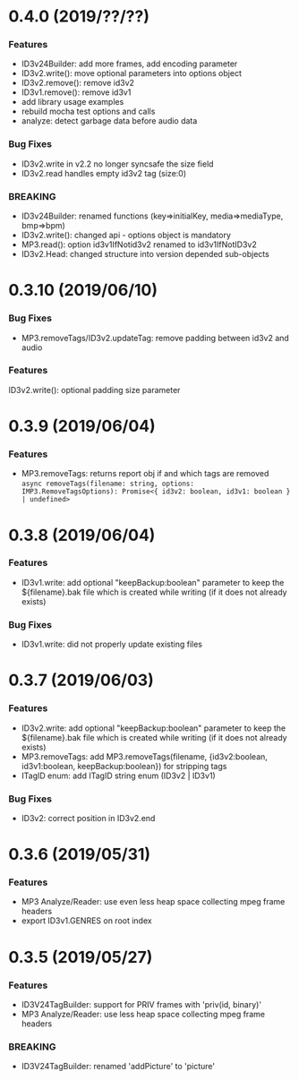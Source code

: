 <a name="0.4.0"></a>
# 0.4.0 (2019/??/??)
### Features
* ID3v24Builder: add more frames, add encoding parameter
* ID3v2.write(): move optional parameters into options object 
* ID3v2.remove(): remove id3v2
* ID3v1.remove(): remove id3v1
* add library usage examples
* rebuild mocha test options and calls
* analyze: detect garbage data before audio data
 
### Bug Fixes
* ID3v2.write in v2.2 no longer syncsafe the size field
* ID3v2.read handles empty id3v2 tag (size:0) 

### BREAKING
* ID3v24Builder: renamed functions (key=>initialKey, media=>mediaType, bmp=>bpm)
* ID3v2.write(): changed api - options object is mandatory
* MP3.read(): option id3v1IfNotid3v2 renamed to id3v1IfNotID3v2
* ID3v2.Head: changed structure into version depended sub-objects 

<a name="0.3.10"></a>
# 0.3.10 (2019/06/10)
### Bug Fixes
* MP3.removeTags/ID3v2.updateTag: remove padding between id3v2 and audio

### Features
ID3v2.write(): optional padding size parameter

<a name="0.3.9"></a>
# 0.3.9 (2019/06/04)
### Features
* MP3.removeTags: returns report obj if and which tags are removed
`async removeTags(filename: string, options: IMP3.RemoveTagsOptions): Promise<{ id3v2: boolean, id3v1: boolean } | undefined>`

<a name="0.3.8"></a>
# 0.3.8 (2019/06/04)
### Features
* ID3v1.write: add optional "keepBackup:boolean" parameter to keep the ${filename}.bak file which is created while writing (if it does not already exists)

### Bug Fixes
* ID3v1.write: did not properly update existing files

<a name="0.3.7"></a>
# 0.3.7 (2019/06/03)
### Features
* ID3v2.write: add optional "keepBackup:boolean" parameter to keep the ${filename}.bak file which is created while writing (if it does not already exists)
* MP3.removeTags: add MP3.removeTags(filename, {id3v2:boolean, id3v1:boolean, keepBackup:boolean}) for stripping tags
* ITagID enum: add ITagID string enum (ID3v2 | ID3v1)

### Bug Fixes
* ID3v2: correct position in ID3v2.end 

<a name="0.3.6"></a>
# 0.3.6 (2019/05/31)
### Features
* MP3 Analyze/Reader: use even less heap space collecting mpeg frame headers
* export ID3v1.GENRES on root index

<a name="0.3.5"></a>
# 0.3.5 (2019/05/27)

### Features
* ID3V24TagBuilder: support for PRIV frames with 'priv(id, binary)'
* MP3 Analyze/Reader: use less heap space collecting mpeg frame headers

### BREAKING
* ID3V24TagBuilder: renamed 'addPicture' to 'picture'
